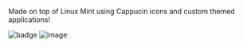 Made on top of Linux Mint using Cappucin icons and custom themed applications!

![badge](https://waka.hackclub.com/api/badge/U07AWNH2WDT/interval:any/project:dotfiles)
![image](https://github.com/user-attachments/assets/e75846c8-4a23-4e1e-a355-c728aa4fc170)
